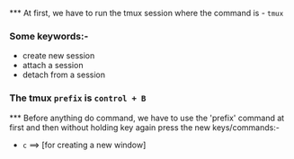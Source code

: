 *** At first, we have to run the tmux session where the command is - `tmux`

### Some keywords:-
- create new session
- attach a session
- detach from a session


### The tmux `prefix` is `control + B`

*** Before anything do command, we have to use the 'prefix' command at first and then
without holding key again press the new keys/commands:-

* `c` ==> [for creating a new window]
